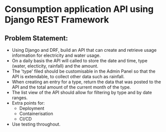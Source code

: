 # Consumption application API using Django REST Framework
## Problem Statement:
 - Using Django and DRF, build an API that can create and retrieve usage information for electricity and water usage.
 - On a daily basis the API will called to store the date and time, type (water, electicity, rainfall) and the amount.
 - The 'type' filed should be customisable in the Admin Panel so that the API is extendable, to collect other data such as rainfall.
 - When creating an entry for a type, return the data that was posted to the API and the total amount of the current month of the type.
 - The list view of the API should allow for filtering by type and by date ranges.
 - Extra points for:
   - Deployment
   - Containerisation
   - CI/CD
 - Use testing throughout.
 
